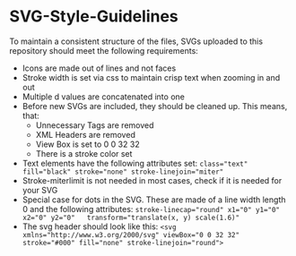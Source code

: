 # SVG-Style-Guidelines
To maintain a consistent structure of the files, SVGs uploaded to this repository should meet the following requirements:

- Icons are made out of lines and not faces
- Stroke width is set via css to maintain crisp text when zooming in and out
- Multiple d values are concatenated into one
- Before new SVGs are included, they should be cleaned up. This means, that:
    - Unnecessary Tags are removed
    - XML Headers are removed
    - View Box is set to 0 0 32 32
    - There is a stroke color set
- Text elements have the following attributes set: `class="text" fill="black" stroke="none" stroke-linejoin="miter"`
- Stroke-miterlimit is not needed in most cases, check if it is needed for your SVG
- Special case for dots in the SVG. These are made of a line width length 0 and the following attributes:
`stroke-linecap="round" x1="0" y1="0" x2="0" y2="0"   transform="translate(x, y) scale(1.6)"`
- The svg header should look like this:
`<svg xmlns="http://www.w3.org/2000/svg" viewBox="0 0 32 32" stroke="#000" fill="none" stroke-linejoin="round">`